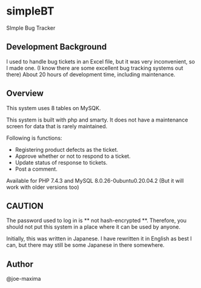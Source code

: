 # simpleBT
SImple Bug Tracker

## Development Background

I used to handle bug tickets in an Excel file, but it was very inconvenient, so I made one.
(I know there are some excellent bug tracking systems out there)
About 20 hours of development time, including maintenance.


## Overview

This system uses 8 tables on MySQK.

This system is built with php and smarty.
It does not have a maintenance screen for data that is rarely maintained.

Following is functions:
- Registering product defects as the ticket.
- Approve whether or not to respond to a ticket.
- Update status of response to tickets.
- Post a comment.

Available for PHP 7.4.3 and MySQL 8.0.26-0ubuntu0.20.04.2
(But it will work with older versions too)


## CAUTION

The password used to log in is ** not hash-encrypted **.
Therefore, you should not put this system in a place where it can be used by anyone.

Initially, this was written in Japanese.
I have rewritten it in English as best I can, but there may still be some Japanese in there somewhere.


## Author

@joe-maxima
